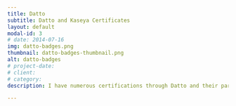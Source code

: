 ```yaml
---
title: Datto
subtitle: Datto and Kaseya Certificates
layout: default
modal-id: 3
# date: 2014-07-16
img: datto-badges.png
thumbnail: datto-badges-thumbnail.png
alt: datto-badges
# project-date: 
# client: 
# category: 
description: I have numerous certifications through Datto and their parent company Kaseya. These include Datto Certified Advanced Technician in Continuity, Datto Cybersecurity Practitioner, Datto Cerftified Deployment Specialist in Continuity, Datto Certified Practitioner in Networking, and Datto Certified Practitioner in SaaS Protection. These credentials demonstrate my knowledge in the workings of Datto as well as general business continuity and disaster recovery.

---
```

